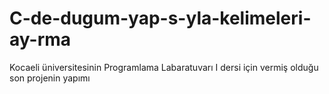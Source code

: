 # C-de-dugum-yap-s-yla-kelimeleri-ay-rma
Kocaeli üniversitesinin Programlama Labaratuvarı I dersi için vermiş olduğu son projenin yapımı
